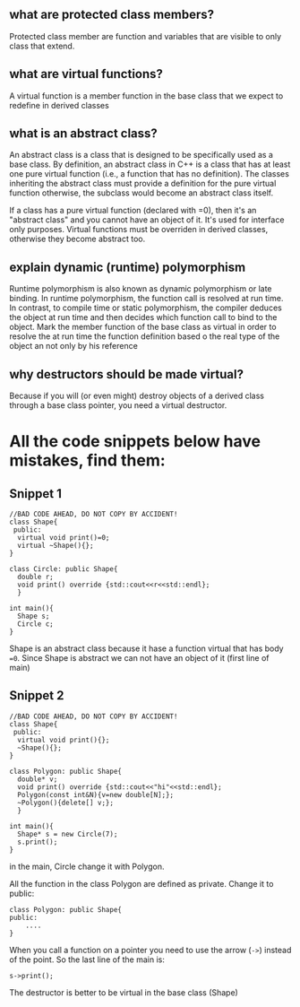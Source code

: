 ## what are protected class members?
Protected class member are function and variables that are visible to only class that extend.

## what are virtual functions?
A virtual function is a member function in the base class that we expect to redefine in derived classes

## what is an abstract class?
An abstract class is a class that is designed to be specifically used as a base class.
By definition, an abstract class in C++ is a class that has at least one pure virtual function (i.e., a function that has no definition). 
The classes inheriting the abstract class must provide a definition for the pure virtual function otherwise, the subclass would become an abstract class itself.

If a class has a pure virtual function (declared with =0), then it's an "abstract class" and you cannot have an object of it. It's used for interface only purposes. 
Virtual functions must be overriden in derived classes, otherwise they become abstract too.
## explain dynamic (runtime) polymorphism
Runtime polymorphism is also known as dynamic polymorphism or late binding. 
In runtime polymorphism, the function call is resolved at run time. 
In contrast, to compile time or static polymorphism, the compiler deduces the object at run time and then decides which function call to bind to the object.
Mark the member function of the base class as virtual in order to resolve the at run time the function definition based o the real type of the object an not only by his reference



## why destructors should be made virtual?
Because if you will (or even might) destroy objects of a derived class through a base class pointer, you need a virtual destructor.

# All the code snippets below have mistakes, find them:

## Snippet 1
```
//BAD CODE AHEAD, DO NOT COPY BY ACCIDENT!
class Shape{
 public:
  virtual void print()=0;
  virtual ~Shape(){};
}

class Circle: public Shape{
  double r;
  void print() override {std::cout<<r<<std::endl};
  }

int main(){
  Shape s;
  Circle c; 
}
```

Shape is an abstract class because it hase a function virtual that has body `=0`.
Since Shape is abstract we can not have an object of it (first line of main)

## Snippet 2
```
//BAD CODE AHEAD, DO NOT COPY BY ACCIDENT!
class Shape{
 public:
  virtual void print(){};
  ~Shape(){};
}

class Polygon: public Shape{
  double* v;
  void print() override {std::cout<<"hi"<<std::endl};
  Polygon(const int&N){v=new double[N];};
  ~Polygon(){delete[] v;};
  }

int main(){
  Shape* s = new Circle(7);
  s.print();
}
```
in the main, Circle change it with Polygon.

All the function in the class Polygon are defined as private. Change it to public:
```
class Polygon: public Shape{
public:
    ....
}
```

When you call a function on a pointer you need to use the arrow (`->`) instead of the point.
So the last line of the main is:
```
s->print();
```

The destructor is better to be virtual in the base class (Shape)